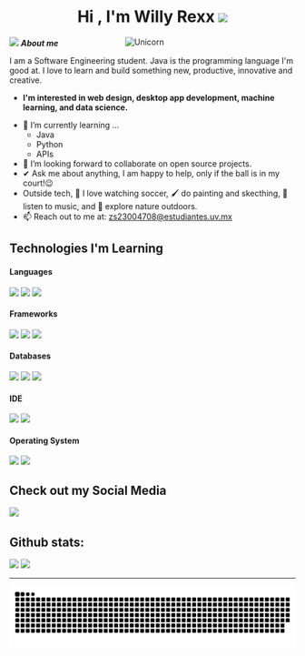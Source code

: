 <h1 align="center">Hi , I'm Willy Rexx <img src="https://media.giphy.com/media/hvRJCLFzcasrR4ia7z/giphy.gif" width="35"></h1>

<img align="right" width=300px alt="Unicorn" src="https://c.tenor.com/GN73MKBawZYAAAAi/busy-cute.gif" />

<img src="https://media.giphy.com/media/ObNTw8Uzwy6KQ/giphy.gif" width="30px">&nbsp;***About me***

I am a Software Engineering student. Java is the programming language I'm good at. I love to learn and build something new, productive, innovative and creative.
* **I'm interested in web design, desktop app development, machine learning, and data science.**
- 🌱 I’m currently learning ...
  - Java
  <!-- - React
  - Spring-->
  - Python
  <!--- Java Script-->
  - APIs
- 👯 I’m looking forward to collaborate on open source projects.
- ✔ Ask me about anything, I am happy to help, only if the ball is in my court!😉<br>
- Outside tech, 📖 I love watching soccer, 🖌️ do painting and skecthing, 🎵 listen to music, and 🌴 explore nature outdoors.
- 📫 Reach out to me at: <a href="zs23004708@estudiantes.uv.mx">zs23004708@estudiantes.uv.mx</a>

<!-- My Skills Include -->
## Technologies I'm Learning

<h4> Languages </h4>
<span> 
 <!-- <img src="https://img.shields.io/badge/JavaScript-F7DF1E?style=for-the-badge&logo=javascript&logoColor=black"> -->
  <img src="https://img.shields.io/badge/Java-ED8B00?style=for-the-badge&logo=java&logoColor=white">
  <img src="https://img.shields.io/badge/python-3670A0?style=for-the-badge&logo=python&logoColor=ffdd54">
  <img src="https://img.shields.io/badge/bash_script-%23121011.svg?style=for-the-badge&logo=gnu-bash&logoColor=white">
</span>

<h4> Frameworks </h4>
<span>
 <!-- <img src="https://img.shields.io/badge/react-%2320232a.svg?style=for-the-badge&logo=react&logoColor=%2361DAFB"> -->
  <img src="https://img.shields.io/badge/spring-%236DB33F.svg?style=for-the-badge&logo=spring&logoColor=white">
  <img src="https://img.shields.io/badge/node.js-6DA55F?style=for-the-badge&logo=node.js&logoColor=white">
  <img src="https://img.shields.io/badge/angular-%23DD0031.svg?style=for-the-badge&logo=angular&logoColor=white">

</span>

<h4> Databases </h4>
<span>
  <img src="https://img.shields.io/badge/MySQL-00000F?style=for-the-badge&logo=mysql&logoColor=white">
  <img src="https://img.shields.io/badge/postgres-%23316192.svg?style=for-the-badge&logo=postgresql&logoColor=white">
  <img src="https://img.shields.io/badge/Microsoft%20SQL%20Server-CC2927?style=for-the-badge&logo=microsoft%20sql%20server&logoColor=white">
 
</span>

<h4> IDE </h4>
<span>
<img src="https://img.shields.io/badge/Visual_Studio_Code-0078D4?style=for-the-badge&logo=visual%20studio%20code&logoColor=white">
<img src="https://img.shields.io/badge/NetBeansIDE-1B6AC6.svg?style=for-the-badge&logo=apache-netbeans-ide&logoColor=white">


<h4> Operating System </h4>
<span>
  <img src="https://img.shields.io/badge/Linux%20Mint-87CF3E?style=for-the-badge&logo=Linux%20Mint&logoColor=white">
  <img src="https://img.shields.io/badge/Windows-0078D6?style=for-the-badge&logo=windows&logoColor=white">

</span>

## Check out my Social Media

<a href= "https://www.tiktok.com/@willixm.fcw?is_from_webapp=1&sender_device=pc">
    <img src= "https://img.shields.io/badge/TikTok-%23000000.svg?style=for-the-badge&logo=TikTok&logoColor=white">
</a>


<h2 >Github stats:</h2> 

[![](https://github-readme-stats.vercel.app/api?username=WilliamSosa895&show_icons=true&theme=tokyonight&hide_border=true&locale=en)](https://github.com/WilliamSosa895)
[![](https://github-readme-streak-stats.herokuapp.com/?user=elanza-48&theme=material-palenight)](https://github.com/WilliamSosa895)
</div>

----

<p align="center">
  <img  src="https://raw.githubusercontent.com/Elanza-48/Elanza-48/main/resources/img/github-contribution-grid-snake.svg"
    alt="example" />
</p>


